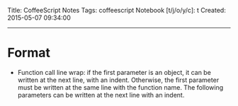 Title: CoffeeScript Notes
Tags: coffeescript
Notebook [t/j/o/y/c]: t
Created: 2015-05-07 09:34:00

------

# Format

* Function call line wrap: if the first parameter is an object,
  it can be written at the next line, with an indent.
  Otherwise, the first parameter must be written at the same line with the function name.
  The following parameters can be written at the next line with an indent.
